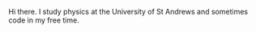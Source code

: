 <p>Hi there. I study physics at the University of St Andrews and sometimes code in my free time.</p>
